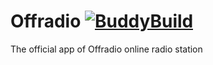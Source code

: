 # Offradio [![BuddyBuild](https://dashboard.buddybuild.com/api/statusImage?appID=5978b0bc3bb203000193272f&branch=develop&build=latest)](https://dashboard.buddybuild.com/apps/5978b0bc3bb203000193272f/build/latest?branch=develop)
The official app of Offradio online radio station
